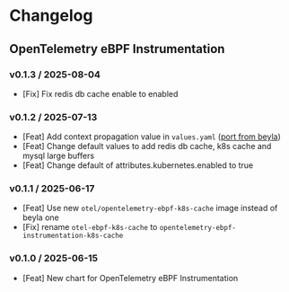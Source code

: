 # Changelog

## OpenTelemetry eBPF Instrumentation

### v0.1.3 / 2025-08-04
- [Fix] Fix redis db cache enable to enabled

### v0.1.2 / 2025-07-13
- [Feat] Add context propagation value in `values.yaml` ([port from beyla](https://github.com/grafana/beyla/commit/37749b58ef616bbb304216ee5407ba95bae9c6fb))
- [Feat] Change default values to add redis db cache, k8s cache and mysql large buffers
- [Feat] Change default of attributes.kubernetes.enabled to true

### v0.1.1 / 2025-06-17
- [Feat] Use new `otel/opentelemetry-ebpf-k8s-cache` image instead of beyla one
- [Fix] rename `otel-ebpf-k8s-cache` to `opentelemetry-ebpf-instrumentation-k8s-cache`

### v0.1.0 / 2025-06-15
- [Feat] New chart for OpenTelemetry eBPF Instrumentation
